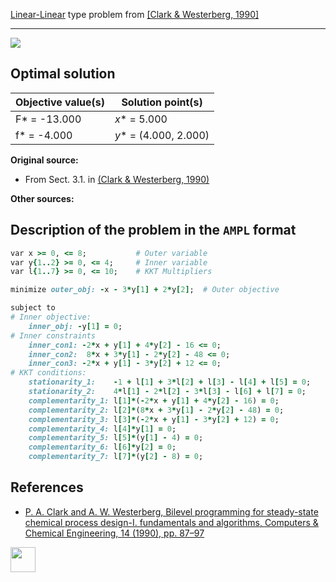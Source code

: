 [Linear-Linear](/test-problems/LP-LP-problems) type problem from [\[Clark & Westerberg, 1990\]][Clark & Westerberg, 1990]

---

![](https://github.com/basblsolver/test-problems/wiki/images/cw_1990_01_eq.jpg)

## Optimal solution

Objective value(s) | Solution point(s)      |
------------------ | ---------------------- |
F* = -13.000       | _x_* = 5.000           |
f* = -4.000        | _y_* = (4.000, 2.000)  |

__Original source:__

 - From Sect. 3.1. in [(Clark & Westerberg, 1990)][Clark & Westerberg, 1990]

__Other sources:__

## Description of the problem in the `AMPL` format

```ruby
var x >= 0, <= 8;           # Outer variable
var y{1..2} >= 0, <= 4;     # Inner variable
var l{1..7} >= 0, <= 10;    # KKT Multipliers

minimize outer_obj: -x - 3*y[1] + 2*y[2];  # Outer objective

subject to
# Inner objective:
    inner_obj: -y[1] = 0;
# Inner constraints
    inner_con1: -2*x + y[1] + 4*y[2] - 16 <= 0;
    inner_con2:  8*x + 3*y[1] - 2*y[2] - 48 <= 0;
    inner_con3: -2*x + y[1] - 3*y[2] + 12 <= 0;
# KKT conditions:
    stationarity_1:    -1 + l[1] + 3*l[2] + l[3] - l[4] + l[5] = 0;
    stationarity_2:    4*l[1] - 2*l[2] - 3*l[3] - l[6] + l[7] = 0;
    complementarity_1: l[1]*(-2*x + y[1] + 4*y[2] - 16) = 0;
    complementarity_2: l[2]*(8*x + 3*y[1] - 2*y[2] - 48) = 0;
    complementarity_3: l[3]*(-2*x + y[1] - 3*y[2] + 12) = 0;
    complementarity_4: l[4]*y[1] = 0;
    complementarity_5: l[5]*(y[1] - 4) = 0;
    complementarity_6: l[6]*y[2] = 0;
    complementarity_7: l[7]*(y[2] - 8) = 0;
```

##  References

 - [P. A. Clark and A. W. Westerberg, Bilevel programming for steady-state chemical process design-I. fundamentals and algorithms, Computers & Chemical Engineering, 14 (1990), pp. 87–97](https://doi.org/10.1016/0098-1354(90)87007-C)

[<img src="http://www.interupgrade.com/images/pfeil-backbutton.png" width="40" height="40">](/test-problems/LP-LP-problems "Back to summary of LP-LP type problems")

[Clark & Westerberg, 1990]: https://doi.org/10.1016/0098-1354(90)87007-C
